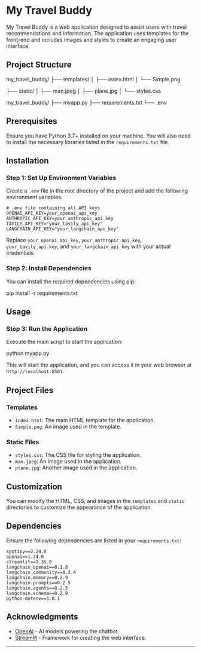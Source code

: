 # My Travel Buddy

My Travel Buddy is a web application designed to assist users with travel recommendations and information. The application uses templates for the front-end and includes images and styles to create an engaging user interface.

## Project Structure
my_travel_buddy/
├── templates/
│   ├── index.html
│   └── Simple.png


├── static/
│   ├── man.jpeg
│   ├── plane.jpg
│   └── styles.css

my_travel_buddy/
├── myapp.py
├── requirements.txt
└── .env


## Prerequisites

Ensure you have Python 3.7+ installed on your machine. You will also need to install the necessary libraries listed in the `requirements.txt` file.

## Installation

### Step 1: Set Up Environment Variables

Create a `.env` file in the root directory of the project and add the following environment variables:

```
# .env file containing all API keys
OPENAI_API_KEY=your_openai_api_key
ANTHROPIC_API_KEY=your_anthropic_api_key
TAVILY_API_KEY="your_tavily_api_key"
LANGCHAIN_API_KEY="your_langchain_api_key"
```

Replace `your_openai_api_key`, `your_anthropic_api_key`, `your_tavily_api_key`, and `your_langchain_api_key` with your actual credentials.

### Step 2: Install Dependencies

You can install the required dependencies using pip:


pip install -r requirements.txt


## Usage

### Step 3: Run the Application

Execute the main script to start the application:


python myapp.py


This will start the application, and you can access it in your web browser at `http://localhost:8501`.

## Project Files

### Templates

- `index.html`: The main HTML template for the application.
- `Simple.png`: An image used in the template.

### Static Files

- `styles.css`: The CSS file for styling the application.
- `man.jpeg`: An image used in the application.
- `plane.jpg`: Another image used in the application.

## Customization

You can modify the HTML, CSS, and images in the `templates` and `static` directories to customize the appearance of the application.

## Dependencies

Ensure the following dependencies are listed in your `requirements.txt`:

```plaintext
spotipy==2.24.0
openai==1.34.0
streamlit==1.35.0
langchain_openai==0.1.8
langchain_community==0.2.4
langchain.memory==0.2.9
langchain.prompts==0.2.5
langchain.agents==0.2.5
langchain.schema==0.2.9
python-dotenv==1.0.1
```

## Acknowledgments


- [OpenAI](https://openai.com/) - AI models powering the chatbot.
- [Streamlit](https://streamlit.io/) - Framework for creating the web interface.

---
